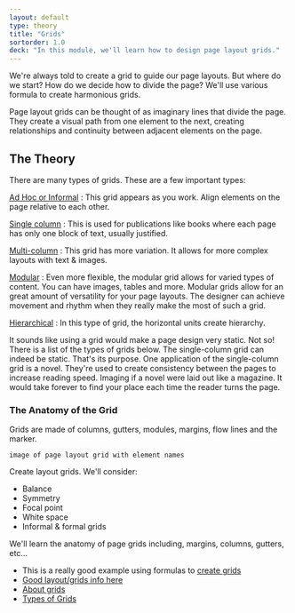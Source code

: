 ```yaml
---
layout: default
type: theory
title: "Grids"
sortorder: 1.0
deck: "In this module, we'll learn how to design page layout grids."
---
```

We're always told to create a grid to guide our page layouts. But where do we start? How do we decide how to divide the page? We'll use various formula to create harmonious grids.

Page layout grids can be thought of as imaginary lines that divide the page. They create a visual path from one element to the next, creating relationships and continuity between adjacent elements on the page.

## The Theory

There are many types of grids. These are a few important types:

[Ad Hoc or Informal]({{site.url}}/grids-pages/adhoc-grids.html)
: This grid appears as you work. Align elements on the page relative to each other.

[Single column]({{site.url}}/grids-pages/single-column-grids.html)
: This is used for publications like books where each page has only one block of text, usually justified.

[Multi-column]({{site.url}}/grids-pages/multi-column-grids.html)
: This grid has more variation. It allows for more complex layouts with text & images.

[Modular]({{site.url}}/grids-pages/modular-grids.html)
: Even more flexible, the modular grid allows for varied types of content. You can have images, tables and more. Modular grids allow for an great amount of versatility for your page layouts. The designer can achieve movement and rhythm when they really make the most of such a grid.

[Hierarchical]({{site.url}}/grids-pages/hierarchical-grids.html)
: In this type of grid, the horizontal units create hierarchy.

It sounds like using a grid would make a page design very static. Not so! There is a list of the types of grids below. The single-column grid can indeed be static. That's its purpose. One application of the single-column grid is a novel. They're used to create consistency between the pages to increase reading speed. Imaging if a novel were laid out like a magazine. It would take forever to find your place each time the reader turns the page.

### The Anatomy of the Grid

Grids are made of columns, gutters, modules, margins, flow lines and the marker.

`image of page layout grid with element names`

Create layout grids. We'll consider: 

- Balance 
- Symmetry 
- Focal point 
- White space 
- Informal & formal grids 

We'll learn the anatomy of page grids including, margins, columns, gutters, etc… 

- This is a really good example using formulas to [create grids](http://retinart.net/graphic-design/secret-law-of-page-harmony/)
- [Good layout/grids info here](https://learning.oreilly.com/library/view/typography-referenced/9781592537020/chapter-49.html)
- [About grids](https://learning.oreilly.com/library/view/the-art-of/9781315301532/xhtml/14_Chapter08.xhtml#ch8-5)
- [Types of Grids](https://learning.oreilly.com/library/view/the-art-of/9781315301532/xhtml/14_Chapter08.xhtml#ch8)
